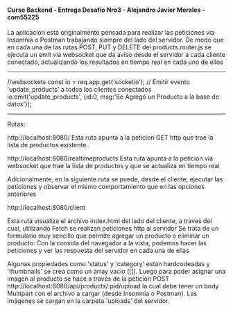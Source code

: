 <a id=volver><a/>

#### **Curso Backend - Entrega Desafío Nro3 -  Alejandro Javier Morales** - com55225

La aplicación está originalmente pensada para realizar las peticiones via Insomnia o Postman trabajando siempre del lado del servidor.
De modo que en cada una de las rutas POST, PUT y DELETE del products.router.js se ejecuta un emit via websocket que da aviso desde el servidor a cada cliente conectado, actualizando los resultados en tiempo real en cada uno de ellos

********
//websockets
const io = req.app.get('socketio');
// Emitir evento 'update_products' a todos los clientes conectados
io.emit('update_products', {id:0, msg:'Se Agregó un Producto a la base de datos'});
********

Rutas:

http://localhost:8080/
Esta ruta apunta a la peticion GET http que trae la lista de productos existente.

http://localhost:8080/realtimeproducts
Esta ruta apunta a la petición via websocket que trae la lista de productos y que se actualiza en tiempo real


Adicionalmente, en la siguiente ruta se puede, desde el cliente, ejecutar las peticiones y observar el mismo comportamiento que en las opciones anteriores

http://localhost:8080/client

Esta ruta visualiza el archivo index.html del lado del cliente, a traves del cual, utilizando Fetch se realizan peticiones http al servidor
Se trata de un formulario muy sencillo que permite agregar un producto o eliminar un producto:
Con la consola del navegador a la vista, podemos hacer las peticiones y ver las respuesta del servidor en cada una de ellas

Algunas propiedades como 'status' y 'category' están hardcodeadas y 'thumbnails' se crea como un array vacio ([]).
Luego para poder asignar una imagen al producto se hace a través de la petición POST http://localhost:8080/api/products/:pid/upload la cual debe tener un body Multipart con el archivo a cargar (desde Insomnia o Postman).
Las imágenes se cargan en la carpeta 'uploads' del servidor.